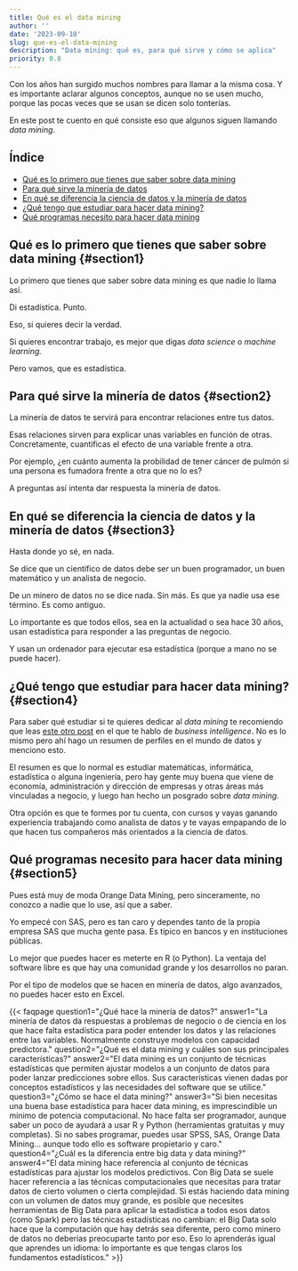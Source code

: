 ```yaml
---
title: Qué es el data mining
author: ''
date: '2023-09-10'
slug: que-es-el-data-mining
description: "Data mining: qué es, para qué sirve y cómo se aplica"
priority: 0.8
---
```




Con los años han surgido muchos nombres para llamar a la misma cosa. Y es importante aclarar algunos conceptos, aunque no se usen mucho, porque las pocas veces que se usan se dicen solo tonterías. 

En este post te cuento en qué consiste eso que algunos siguen llamando _data mining_. 

## Índice

- [Qué es lo primero que tienes que saber sobre data mining](#section1)
- [Para qué sirve la minería de datos](#section2)
- [En qué se diferencia la ciencia de datos y la minería de datos](#section3)
- [¿Qué tengo que estudiar para hacer data mining?](#section4)
- [Qué programas necesito para hacer data mining](#section5)

## Qué es lo primero que tienes que saber sobre data mining {#section1}

Lo primero que tienes que saber sobre data mining es que nadie lo llama así. 

Di estadística. Punto. 

Eso, si quieres decir la verdad. 

Si quieres encontrar trabajo, es mejor que digas _data science_ o _machine learning._

Pero vamos, que es estadística.

## Para qué sirve la minería de datos {#section2}

La minería de datos te servirá para encontrar relaciones entre tus datos. 

Esas relaciones sirven para explicar unas variables en función de otras. Concretamente, cuantificas el efecto de una variable frente a otra. 

Por ejemplo, ¿en cuánto aumenta la probilidad de tener cáncer de pulmón si una persona es fumadora frente a otra que no lo es?

A preguntas así intenta dar respuesta la minería de datos.

## En qué se diferencia la ciencia de datos y la minería de datos {#section3}

Hasta donde yo sé, en nada. 

Se dice que un científico de datos debe ser un buen programador, un buen matemático y un analista de negocio. 

De un minero de datos no se dice nada. Sin más. Es que ya nadie usa ese término. Es como antiguo.

Lo importante es que todos ellos, sea en la actualidad o sea hace 30 años, usan estadística para responder a las preguntas de negocio. 

Y usan un ordenador para ejecutar esa estadística (porque a mano no se puede hacer).

## ¿Qué tengo que estudiar para hacer data mining? {#section4}

Para saber qué estudiar si te quieres dedicar al _data mining_ te recomiendo que leas [este otro post](https://leonardohansa.com/post/que-es-el-business-intelligence/) en el que te hablo de _business intelligence_. No es lo mismo pero ahí hago un resumen de perfiles en el mundo de datos y menciono esto. 

El resumen es que lo normal es estudiar matemáticas, informática, estadística o alguna ingeniería, pero hay gente muy buena que viene de economía, administración y dirección de empresas y otras áreas más vinculadas a negocio, y luego han hecho un posgrado sobre _data mining_. 

Otra opción es que te formes por tu cuenta, con cursos y vayas ganando experiencia trabajando como analista de datos y te vayas empapando de lo que hacen tus compañeros más orientados a la ciencia de datos.

## Qué programas necesito para hacer data mining {#section5}

Pues está muy de moda Orange Data Mining, pero sinceramente, no conozco a nadie que lo use, así que a saber. 

Yo empecé con SAS, pero es tan caro y dependes tanto de la propia empresa SAS que mucha gente pasa. Es típico en bancos y en instituciones públicas. 

Lo mejor que puedes hacer es meterte en R (o Python). La ventaja del software libre es que hay una comunidad grande y los desarrollos no paran.

Por el tipo de modelos que se hacen en minería de datos, algo avanzados, no puedes hacer esto en Excel.

{{< faqpage question1="¿Qué hace la minería de datos?" answer1="La minería de datos da respuestas a problemas de negocio o de ciencia en los que hace falta estadística para poder entender los datos y las relaciones entre las variables. Normalmente construye modelos con capacidad predictora." question2="¿Qué es el data mining y cuáles son sus principales características?" answer2="El data mining es un conjunto de técnicas estadísticas que permiten ajustar modelos a un conjunto de datos para poder lanzar predicciones sobre ellos. Sus características vienen dadas por conceptos estadísticos y las necesidades del software que se utilice." question3="¿Cómo se hace el data mining?" answer3="Si bien necesitas una buena base estadística para hacer data mining, es imprescindible un mínimo de potencia computacional. No hace falta ser programador, aunque saber un poco de ayudará a usar R y Python (herramientas gratuitas y muy completas). Si no sabes programar, puedes usar SPSS, SAS, Orange Data Mining... aunque todo ello es software propietario y caro." question4="¿Cuál es la diferencia entre big data y data mining?" answer4="El data mining hace referencia al conjunto de técnicas estadísticas para ajustar los modelos predictivos. Con Big Data se suele hacer referencia a las técnicas computacionales que necesitas para tratar datos de cierto volumen o cierta complejidad. Si estás haciendo data mining con un volumen de datos muy grande, es posible que necesites herramientas de Big Data para aplicar la estadística a todos esos datos (como Spark) pero las técnicas estadísticas no cambian: el Big Data solo hace que la computación que hay detrás sea diferente, pero como minero de datos no deberías preocuparte tanto por eso. Eso lo aprenderás igual que aprendes un idioma: lo importante es que tengas claros los fundamentos estadísticos." >}}

